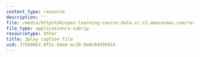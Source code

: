 ```yaml
---
content_type: resource
description: ''
file: /media/https%3A/open-learning-course-data-rc.s3.amazonaws.com/res-10-s95-physics-of-covid-19-transmission-fall-2020/375b08618f2c66eeac209a0c84395024_nbJRDPcJTWk.srt
file_type: application/x-subrip
resourcetype: Other
title: 3play caption file
uid: 375b0861-8f2c-66ee-ac20-9a0c84395024
---
```

